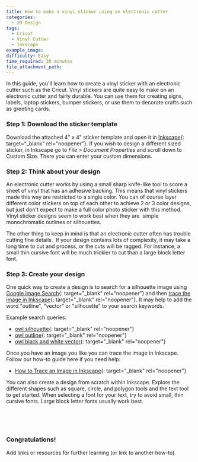 ```yaml
---
title: How to make a vinyl sticker using an electronic cutter
categories:
  - 2D Design
tags:
  - Cricut
  - Vinyl Cutter
  - Inkscape
example_image:
difficulty: Easy
time_required: 30 minutes
file_attachment_path:
---
```


In this guide, you'll learn how to create a vinyl sticker with an electronic cutter such as the Cricut. Vinyl stickers are quite easy to make on an electronic cutter and fairly durable. You can use them for creating signs, labels, laptop stickers, bumper stickers, or use them to decorate crafts such as greeting cards.

### Step 1: Download the sticker template

Download the attached 4" x 4" sticker template and open it in [Inkscape](http://www.inkscape.org){: target="_blank" rel="noopener"}. If you wish to design a different sized sticker, in Inkscape go to *File &gt; Document Properties* and scroll down to Custom Size. There you can enter your custom dimensions.

### Step 2: Think about your design

An electronic cutter works by using a small sharp knife-like tool to score a sheet of vinyl that has an adhesive backing. This means that vinyl stickers made this way are restricted to a single color. You can of course layer different color stickers on top of each other to achieve 2 or 3 color designs, but just don't expect to make a full color photo sticker with this method. Vinyl sticker designs seem to work best when they are&nbsp; simple monochromatic outlines or silhouettes.

The other thing to keep in mind is that an electronic cutter often has trouble cutting fine details.&nbsp; If your design contains lots of complexity, it may take a long time to cut and process, or the cuts will be ragged. For instance, a small thin cursive font will be much trickier to cut than a large block letter font.

### Step 3: Create your design

One quick way to create a design is to search for a silhouette image using [Google Image Search](http://images.google.com){: target="_blank" rel="noopener"} and then [trace the image in Inkscape](https://cplmakerlab.github.io/guide/how-to-trace-an-image-in-inkscape/){: target="_blank" rel="noopener"}. It may help to add the word "outline", "vector" or "silhouette" to your search keywords.

Example search queries:

* [owl silhouette](https://www.google.com/search?tbm=isch&amp;source=hp&amp;biw=1280&amp;bih=703&amp;ei=c9kuYMuYLIyUsgXty5Ao&amp;q=owl+silhouette&amp;oq=owl+silh&amp;gs_lcp=CgNpbWcQAxgAMgUIABCxAzICCAAyAggAMgIIADICCAAyAggAMgIIADICCAAyAggAMgIIADoICAAQsQMQgwFQ5gtYuhpgiiJoAHAAeAGAAZgCiAHPCZIBBTAuNy4xmAEAoAEBqgELZ3dzLXdpei1pbWc&amp;sclient=img){: target="_blank" rel="noopener"}
* [owl outline](https://www.google.com/search?q=owl+outline&amp;tbm=isch&amp;ved=2ahUKEwi0g7aDrvTuAhURkawKHc_OD8gQ2-cCegQIABAA&amp;oq=owl+outline&amp;gs_lcp=CgNpbWcQAzIFCAAQsQMyBAgAEEMyBAgAEEMyAggAMgIIADICCAAyAggAMgIIADICCAAyAggAOgcIABCxAxBDUKsgWPMpYPYsaABwAHgAgAHXAogB8AuSAQcwLjguMC4xmAEAoAEBqgELZ3dzLXdpei1pbWfAAQE&amp;sclient=img&amp;ei=o9kuYPSlOJGisgXPnb_ADA&amp;bih=703&amp;biw=1280){: target="_blank" rel="noopener"}
* [owl black and white vector](https://www.google.com/search?q=owl+black+and+white+vector&amp;tbm=isch&amp;ved=2ahUKEwichI6ervTuAhVNcqwKHZr2BnEQ2-cCegQIABAA&amp;oq=owl+black+and+white+vector&amp;gs_lcp=CgNpbWcQA1AAWABgntsBaABwAHgAgAEAiAEAkgEAmAEAqgELZ3dzLXdpei1pbWc&amp;sclient=img&amp;ei=29kuYNyqNs3ksQWa7ZuIBw&amp;bih=703&amp;biw=1280){: target="_blank" rel="noopener"}

Once you have an image you like you can trace the image in Inkscape. Follow our how-to guide here if you need help:

* [How to Trace an Image in Inkscape](https://cplmakerlab.github.io/guide/how-to-trace-an-image-in-inkscape/){: target="_blank" rel="noopener"}

You can also create a design from scratch within Inkscape. Explore the different shapes such as square, circle, and polygon tools and the text tool to get started. When selecting a font for your text, try to avoid small, thin cursive fonts. Large block letter fonts usually work best.

&nbsp;

&nbsp;

### Congratulations\!

Add links or resources for further learning (or link to another how-to).
